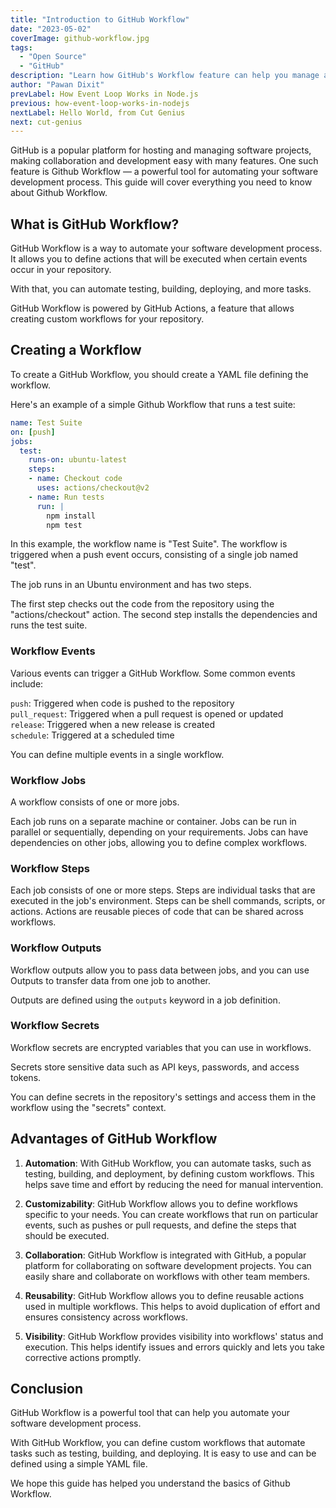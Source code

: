 ```yaml
---
title: "Introduction to GitHub Workflow"
date: "2023-05-02"
coverImage: github-workflow.jpg
tags:
  - "Open Source"
  - "GitHub"
description: "Learn how GitHub's Workflow feature can help you manage and automate your Git projects."
author: "Pawan Dixit"
prevLabel: How Event Loop Works in Node.js
previous: how-event-loop-works-in-nodejs
nextLabel: Hello World, from Cut Genius
next: cut-genius
---
```


GitHub is a popular platform for hosting and managing software projects, making collaboration and development easy with many features. One such feature is Github Workflow — a powerful tool for automating your software development process. This guide will cover everything you need to know about Github Workflow.

## What is GitHub Workflow?
GitHub Workflow is a way to automate your software development process. It allows you to define actions that will be executed when certain events occur in your repository.

With that, you can automate testing, building, deploying, and more tasks.

GitHub Workflow is powered by GitHub Actions, a feature that allows creating custom workflows for your repository.

## Creating a Workflow

To create a GitHub Workflow, you should create a YAML file defining the workflow.

Here's an example of a simple Github Workflow that runs a test suite:

```yaml
name: Test Suite
on: [push]
jobs:
  test:
    runs-on: ubuntu-latest
    steps:
    - name: Checkout code
      uses: actions/checkout@v2
    - name: Run tests
      run: |
        npm install
        npm test
``` 
        
In this example, the workflow name is "Test Suite". The workflow is triggered when a push event occurs, consisting of a single job named "test".

The job runs in an Ubuntu environment and has two steps.

The first step checks out the code from the repository using the "actions/checkout" action. The second step installs the dependencies and runs the test suite.

### Workflow Events
Various events can trigger a GitHub Workflow. Some common events include:

`push`: Triggered when code is pushed to the repository  
`pull_request`: Triggered when a pull request is opened or updated  
`release`: Triggered when a new release is created  
`schedule`: Triggered at a scheduled time  

You can define multiple events in a single workflow.


### Workflow Jobs
A workflow consists of one or more jobs.

Each job runs on a separate machine or container. Jobs can be run in parallel or sequentially, depending on your requirements. Jobs can have dependencies on other jobs, allowing you to define complex workflows.


### Workflow Steps
Each job consists of one or more steps. Steps are individual tasks that are executed in the job's environment. Steps can be shell commands, scripts, or actions. Actions are reusable pieces of code that can be shared across workflows.


### Workflow Outputs
Workflow outputs allow you to pass data between jobs, and you can use Outputs to transfer data from one job to another.

Outputs are defined using the `outputs` keyword in a job definition.

### Workflow Secrets
Workflow secrets are encrypted variables that you can use in workflows.

Secrets store sensitive data such as API keys, passwords, and access tokens.

You can define secrets in the repository's settings and access them in the workflow using the "secrets" context.

## Advantages of GitHub Workflow

1. __Automation__: With GitHub Workflow, you can automate tasks, such as testing, building, and deployment, by defining custom workflows. This helps save time and effort by reducing the need for manual intervention.

2. __Customizability__: GitHub Workflow allows you to define workflows specific to your needs. You can create workflows that run on particular events, such as pushes or pull requests, and define the steps that should be executed.

3. __Collaboration__: GitHub Workflow is integrated with GitHub, a popular platform for collaborating on software development projects. You can easily share and collaborate on workflows with other team members.

4. __Reusability__: GitHub Workflow allows you to define reusable actions used in multiple workflows. This helps to avoid duplication of effort and ensures consistency across workflows.

5. __Visibility__: GitHub Workflow provides visibility into workflows' status and execution. This helps identify issues and errors quickly and lets you take corrective actions promptly.


## Conclusion
GitHub Workflow is a powerful tool that can help you automate your software development process.

With GitHub Workflow, you can define custom workflows that automate tasks such as testing, building, and deploying. It is easy to use and can be defined using a simple YAML file.

We hope this guide has helped you understand the basics of Github Workflow.
